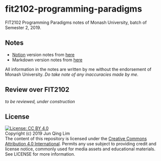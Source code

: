 # fit2102-programming-paradigms
FIT2102 Programming Paradigms notes of Monash University, batch of Semester 2, 2019. 

## Notes
- [Notion](https://www.notion.so/) version notes from [here](https://www.notion.so/FIT2102-Programming-Paradigms-Notes-e48bbcf768734bf3937c9f204b45c4ad)
- Markdown version notes from [here](/Notes.md)

All information in the notes are written by me without the endorsement of Monash University. *Do take note of any inaccuracies made by me.*

## Review over FIT2102
*to be reviewed, under construction*

## License
[![License: CC BY 4.0](https://licensebuttons.net/l/by/4.0/80x15.png)](https://creativecommons.org/licenses/by/4.0/)
<br>
Copyright (c) 2019 Jun Qing Lim
<br>
The content of this repository is licensed under the [Creative Commons Attribution 4.0 International](https://creativecommons.org/licenses/by/4.0/). Permits any use subject to providing credit and license notice, commonly used for media assets and educational materials. See LICENSE for more information.
